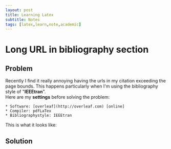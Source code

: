```yaml
---
layout: post
title: Learning Latex
subtitle: Notes
tags: [latex,learn,note,academic]
---
```


# Long URL in bibliography section
## Problem
Recently I find it really annoying having the urls in my citation exceeding the page bounds. This happens particularly when I'm using the bibliography style of "**IEEEtran**".  
Here are my **settings** before solving the problem:
~~~~~
* Software: [overleaf](http://overleaf.com) [online]  
* Compiler: pdfLaTex  
* Bibliographystyle: IEEEtran  
~~~~~

This is what it looks like:  

[](arange.github.io/img/posts/2019-06-09-learning-latex/correct-format.png)
## Solution
